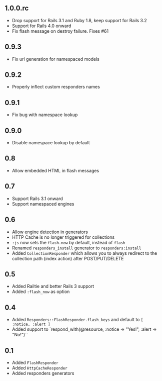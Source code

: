 ## 1.0.0.rc

* Drop support for Rails 3.1 and Ruby 1.8, keep support for Rails 3.2
* Support for Rails 4.0 onward
* Fix flash message on destroy failure. Fixes #61

## 0.9.3

* Fix url generation for namespaced models

## 0.9.2

* Properly inflect custom responders names

## 0.9.1

* Fix bug with namespace lookup

## 0.9.0

* Disable namespace lookup by default

## 0.8

* Allow embedded HTML in flash messages

## 0.7

* Support Rails 3.1 onward
* Support namespaced engines

## 0.6

* Allow engine detection in generators
* HTTP Cache is no longer triggered for collections
* `:js` now sets the `flash.now` by default, instead of `flash`
* Renamed `responders_install` generator to `responders:install`
* Added `CollectionResponder` which allows you to always redirect to the collection path
  (index action) after POST/PUT/DELETE

## 0.5

* Added Railtie and better Rails 3 support
* Added `:flash_now` as option

## 0.4

* Added `Responders::FlashResponder.flash_keys` and default to `[ :notice, :alert ]`
* Added support to `respond_with(@resource, :notice => "Yes!", :alert => "No!")``

## 0.1

* Added `FlashResponder`
* Added `HttpCacheResponder`
* Added responders generators
